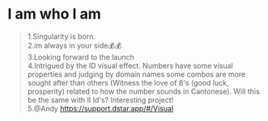 # I am who I am
>1.Singularity is born.<br/>
>2.im always in your side💰💰<br/>
>3.Looking forward to the launch<br/>
>4.Intrigued by the ID visual effect. Numbers have some visual properties and judging by domain names some combos are more sought after than others (Witness the love of 8's (good luck, prosperity) related to how the number sounds in Cantonese). Will this be the same with II Id's? Interesting project!<br/>
>5.@Andy  https://support.dstar.app/#/Visual
